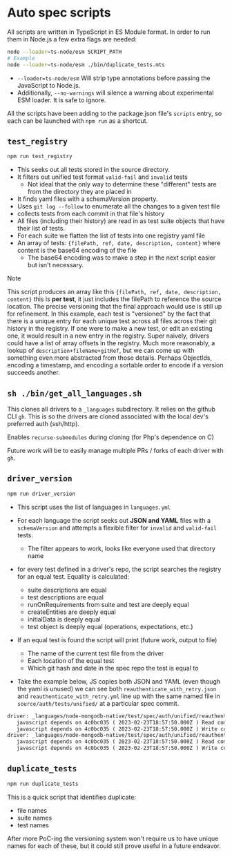 # Auto spec scripts

All scripts are written in TypeScript in ES Module format. In order to run them in Node.js a few extra flags are needed:

```sh
node --loader=ts-node/esm SCRIPT_PATH
# Example
node --loader=ts-node/esm ./bin/duplicate_tests.mts
```

- `--loader=ts-node/esm` Will strip type annotations before passing the JavaScript to Node.js.
- Additionally, `--no-warnings` will silence a warning about experimental ESM loader. It is safe to ignore.

All the scripts have been adding to the package.json file's `scripts` entry, so each can be launched with `npm run` as a shortcut.

## `test_registry`

```sh
npm run test_registry
```

- This seeks out all tests stored in the source directory.
- It filters out unified test format `valid-fail` and `invalid` tests
  - Not ideal that the only way to determine these "different" tests are from the directory they are placed in
- It finds yaml files with a schemaVersion property.
- Uses `git log --follow` to enumerate all the changes to a given test file
- collects tests from each commit in that file's history
- All files (including their history) are read in as test suite objects that have their list of tests.
- For each suite we flatten the list of tests into one registry yaml file
- An array of tests: `{filePath, ref, date, description, content}` where content is the base64 encoding of the file
  - The base64 encoding was to make a step in the next script easier but isn't necessary.

> [!NOTE]
> This script produces an array like this `{filePath, ref, date, description, content}` this is **per test**, it just includes the filePath to reference the source location. The precise versioning that the final approach would use is still up for refinement. In this example, each test is "versioned" by the fact that there is a unique entry for each unique test across all files across their git history in the registry. If one were to make a new test, or edit an existing one, it would result in a new entry in the registry. Super naively, drivers could have a list of array offsets in the registry. Much more reasonably, a lookup of `description+fileName+gitRef`, but we can come up with something even more abstracted from those details. Perhaps ObjectIds, encoding a timestamp, and encoding a sortable order to encode if a version succeeds another.

## `sh ./bin/get_all_languages.sh`

This clones all drivers to a `_languages` subdirectory. It relies on the github CLI `gh`. This is so the drivers are cloned associated with the local dev's preferred auth (ssh/http).

Enables `recurse-submodules` during cloning (for Php's dependence on C)

Future work will be to easily manage multiple PRs / forks of each driver with `gh`.

## `driver_version`

```sh
npm run driver_version
```

- This script uses the list of languages in `languages.yml`
- For each language the script seeks out **JSON and YAML** files with a `schemaVersion` and attempts a flexible filter for `invalid` and `valid-fail` tests.
  - The filter appears to work, looks like everyone used that directory name
- for every test defined in a driver's repo, the script searches the registry for an equal test. Equality is calculated:
  - suite descriptions are equal
  - test descriptions are equal
  - runOnRequirements from suite and test are deeply equal
  - createEntities are deeply equal
  - initialData is deeply equal
  - test object is deeply equal (operations, expectations, etc.)
- If an equal test is found the script will print (future work, output to file)
  - The name of the current test file from the driver
  - Each location of the equal test
  - Which git hash and date in the spec repo the test is equal to

- Take the example below, JS copies both JSON and YAML (even though the yaml is unused) we can see both `reauthenticate_with_retry.json` and `reauthenticate_with_retry.yml` line up with the same named file in `source/auth/tests/unified/` at a particular spec commit.

```txt
driver: _languages/node-mongodb-native/test/spec/auth/unified/reauthenticate_with_retry.json
   javascript depends on 4c0bc035 ( 2023-02-23T18:57:50.000Z ) Read command should reauthenticate when receive ReauthenticationRequired error code and retryReads=true at source/auth/tests/unified/reauthenticate_with_retry.yml
   javascript depends on 4c0bc035 ( 2023-02-23T18:57:50.000Z ) Write command should reauthenticate when receive ReauthenticationRequired error code and retryWrites=true at source/auth/tests/unified/reauthenticate_with_retry.yml
driver: _languages/node-mongodb-native/test/spec/auth/unified/reauthenticate_with_retry.yml
   javascript depends on 4c0bc035 ( 2023-02-23T18:57:50.000Z ) Read command should reauthenticate when receive ReauthenticationRequired error code and retryReads=true at source/auth/tests/unified/reauthenticate_with_retry.yml
   javascript depends on 4c0bc035 ( 2023-02-23T18:57:50.000Z ) Write command should reauthenticate when receive ReauthenticationRequired error code and retryWrites=true at source/auth/tests/unified/reauthenticate_with_retry.yml
```

## `duplicate_tests`


```sh
npm run duplicate_tests
```

This is a quick script that identifies duplicate:

- file names
- suite names
- test names

After more PoC-ing the versioning system won't require us to have unique names for each of these, but it could still prove useful in a future endeavor.
